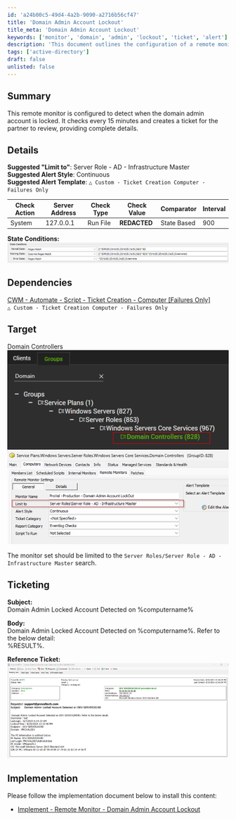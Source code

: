 ```yaml
---
id: 'a24b00c5-49d4-4a2b-9090-a2716b56cf47'
title: 'Domain Admin Account Lockout'
title_meta: 'Domain Admin Account Lockout'
keywords: ['monitor', 'domain', 'admin', 'lockout', 'ticket', 'alert']
description: 'This document outlines the configuration of a remote monitor designed to detect when the domain admin account is locked. It includes details on check actions, dependencies, target servers, ticketing information, and implementation steps for effective monitoring and alerting.'
tags: ['active-directory']
draft: false
unlisted: false
---
```


## Summary

This remote monitor is configured to detect when the domain admin account is locked. It checks every 15 minutes and creates a ticket for the partner to review, providing complete details.

## Details

**Suggested "Limit to"**: Server Role - AD - Infrastructure Master  
**Suggested Alert Style**: Continuous  
**Suggested Alert Template**: `△ Custom - Ticket Creation Computer - Failures Only`

| Check Action | Server Address | Check Type | Check Value | Comparator | Interval |
|--------------|----------------|------------|-------------|------------|----------|
| System       | 127.0.0.1     | Run File   | **REDACTED**| State Based | 900      |

**State Conditions:**  
![State Conditions](../../../static/img/Domain-Admin-Account-Lockout/image_1.png)

## Dependencies

[CWM - Automate - Script - Ticket Creation - Computer [Failures Only]](<../scripts/Ticket Creation - Computer Failures Only.md>)  
`△ Custom - Ticket Creation Computer - Failures Only`

## Target

Domain Controllers  
![Target Image](../../../static/img/Domain-Admin-Account-Lockout/image_2.png)  
![Target Image](../../../static/img/Domain-Admin-Account-Lockout/image_3.png)  

The monitor set should be limited to the `Server Roles/Server Role - AD - Infrastructure Master` search.

## Ticketing

**Subject:**  
Domain Admin Locked Account Detected on %computername%

**Body:**  
Domain Admin Locked Account Detected on %computername%. Refer to the below detail:  
%RESULT%.  

**Reference Ticket:**  
![Reference Ticket](../../../static/img/Domain-Admin-Account-Lockout/image_4.png)

## Implementation

Please follow the implementation document below to install this content:

- [Implement - Remote Monitor - Domain Admin Account Lockout](<./Implement - Remote Monitor - Domain Admin Account Lockout.md>)



